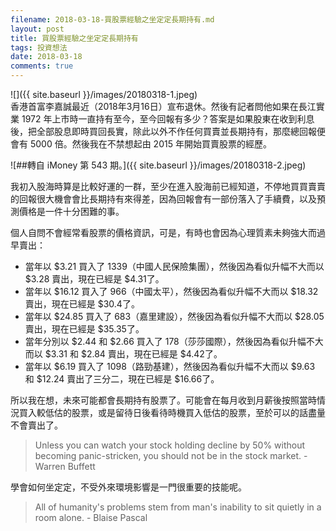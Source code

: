```yaml
---
filename: 2018-03-18-買股票經驗之坐定定長期持有.md
layout: post
title: 買股票經驗之坐定定長期持有
tags: 投資想法
date: 2018-03-18
comments: true
---
```


![]({{ site.baseurl }}/images/20180318-1.jpeg)  
香港首富李嘉誠最近（2018年3月16日）宣布退休。然後有記者問他如果在長江實業 1972 年上市時一直持有至今，至今回報有多少？答案是如果股東在收到利息後，把全部股息即時買回長實，除此以外不作任何買賣並長期持有，那麼總回報便會有 5000 倍。然後我在不禁想起由 2015 年開始買賣股票的經歷。

![##轉自 iMoney 第 543 期。]({{ site.baseurl }}/images/20180318-2.jpeg)

我初入股海時算是比較好運的一群，至少在進入股海前已經知道，不停地買買賣賣的回報很大機會會比長期持有來得差，因為回報會有一部份落入了手續費，以及預測價格是一件十分困難的事。

個人自問不會經常看股票的價格資訊，可是，有時也會因為心理質素未夠強大而過早賣出：

* 當年以 $3.21 買入了 1339（中國人民保險集團），然後因為看似升幅不大而以 $3.28 賣出，現在已經是 $4.31了。
* 當年以 $16.12 買入了 966（中國太平），然後因為看似升幅不大而以 $18.32 賣出，現在已經是 $30.4了。
* 當年以 $24.85 買入了 683（嘉里建設），然後因為看似升幅不大而以 $28.05 賣出，現在已經是 $35.35了。
* 當年分別以 $2.44 和 $2.66 買入了 178（莎莎國際），然後因為看似升幅不大而以 $3.31 和 $2.84 賣出，現在已經是 $4.42了。
* 當年以 $6.19 買入了 1098（路勁基建），然後因為看似升幅不大而以 $9.63 和 $12.24 賣出了三分二，現在已經是 $16.66了。

所以我在想，未來可能都會長期持有股票了。可能會在每月收到月薪後按照當時情況買入較低估的股票，或是留待日後看待時機買入低估的股票，至於可以的話盡量不會賣出了。

> Unless you can watch your stock holding decline by 50% without becoming panic-stricken, you should not be in the stock market. - Warren Buffett

學會如何坐定定，不受外來環境影響是一門很重要的技能呢。

> All of humanity's problems stem from man's inability to sit quietly in a room alone. - Blaise Pascal
